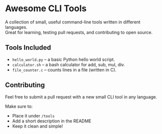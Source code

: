 # Awesome CLI Tools

A collection of small, useful command-line tools written in different languages.  
Great for learning, testing pull requests, and contributing to open source.

## Tools Included

- `hello_world.py` – a basic Python hello world script.
- `calculator.sh` – a bash calculator for add, sub, mul, div.
- `file_counter.c` – counts lines in a file (written in C).

## Contributing

Feel free to submit a pull request with a new small CLI tool in any language.

Make sure to:
- Place it under `/tools`
- Add a short description in the README
- Keep it clean and simple!

